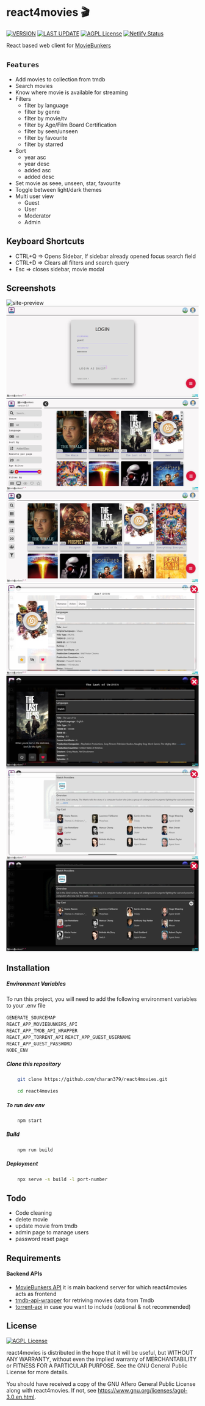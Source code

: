 # react4movies :clapper:

[![VERSION](https://img.shields.io/badge/VERSION-v2.2.0-sucess)](https://github.com/charan379/moviebunkers) [![LAST UPDATE](https://img.shields.io/badge/LAST--UPDATED-21--May--2023-sucess)](https://github.com/charan379/react4movies) [![AGPL License](https://img.shields.io/badge/LICENSE-GNU%20AGPLv3-informational)](https://www.gnu.org/licenses/agpl-3.0.en.html)
[![Netlify Status](https://api.netlify.com/api/v1/badges/286d2ee8-b609-4db1-886a-99b2f3a4bab2/deploy-status)](https://app.netlify.com/sites/moviebunkers01/deploys)

React based web client for [MovieBunkers](https://github.com/charan379/moviebunkers)

## `Features`

- Add movies to collection from tmdb
- Search movies
- Know where movie is available for streaming
- Filters
  - filter by language
  - filter by genre
  - filter by movie/tv
  - filter by Age/Film Board Certification
  - filter by seen/unseen
  - filter by favourite
  - filter by starred
- Sort
  - year asc
  - year desc
  - added asc
  - added desc
- Set movie as seee, unseen, star, favourite
- Toggle between light/dark themes
- Multi user view
  - Guest
  - User
  - Moderator
  - Admin

## Keyboard Shortcuts

- CTRL+Q => Opens Sidebar, If sidebar already opened focus search field
- CTRL+D => Clears all filters and search query
- Esc => closes sidebar, movie modal

## Screenshots

![site-preview](documentation/screenshots/site.gif)
![login-preview](documentation/screenshots/login.jpg)
![sidebar-preview](documentation/screenshots/sidebar.jpg)
![collection-preview](documentation/screenshots/collection.jpg)
![title-light-preview](documentation/screenshots/title_modal_light.jpg)
![title-dark-preview](documentation/screenshots/title_modal_dark.jpg)
![cast-dark-preview](documentation/screenshots/cast2.jpg)
![cast-light-preview](documentation/screenshots/cast.jpg)

## Installation

##### Environment Variables

To run this project, you will need to add the following environment variables to your .env file

`GENERATE_SOURCEMAP`  
`REACT_APP_MOVIEBUNKERS_API`  
`REACT_APP_TMDB_API_WRAPPER`  
`REACT_APP_TORRENT_API`
`REACT_APP_GUEST_USERNAME`  
`REACT_APP_GUEST_PASSWORD`  
`NODE_ENV`

##### Clone this repository

```bash
    git clone https://github.com/charan379/react4movies.git
```

```bash
    cd react4movies
```

##### To run dev env

```bash
    npm start
```

##### Build

```bash
    npm run build
```

##### Deployment

```bash
    npx serve -s build -l port-number
```

## Todo

- Code cleaning
- delete movie
- update movie from tmdb
- admin page to manage users
- password reset page

## Requirements

#### Backend APIs

- [MovieBunkers API](https://github.com/charan379/moviebunkers) it is main backend server for which react4movies acts as frontend
- [tmdb-api-wrapper](https://github.com/charan379/tmdb-api-wrapper) for retriving movies data from Tmdb
- [torrent-api](https://github.com/charan379/torrent-api) in case you want to include (optional & not recommended)

## License

[![AGPL License](https://img.shields.io/badge/LICENSE-GNU%20AGPLv3-brightgreen)](https://www.gnu.org/licenses/agpl-3.0.en.html)

react4movies is distributed in the hope that it will be useful, but WITHOUT ANY WARRANTY, without even the implied warranty of MERCHANTABILITY or FITNESS FOR A PARTICULAR PURPOSE. See the GNU General Public License for more details.

You should have received a copy of the GNU Affero General Public License along with react4movies. If not, see https://www.gnu.org/licenses/agpl-3.0.en.html.
